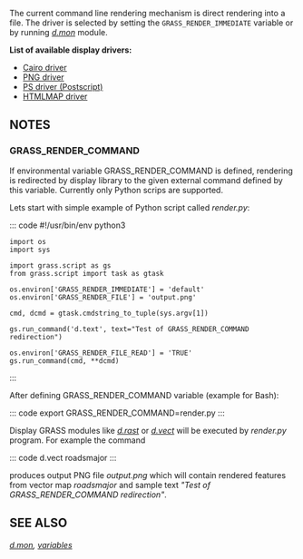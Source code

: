 The current command line rendering mechanism is direct rendering into a
file. The driver is selected by setting the `GRASS_RENDER_IMMEDIATE`
variable or by running *[d.mon](d.mon.html)* module.

**List of available display drivers:**

-   [Cairo driver](cairodriver.html)
-   [PNG driver](pngdriver.html)
-   [PS driver (Postscript)](psdriver.html)
-   [HTMLMAP driver](htmldriver.html)

## NOTES

### GRASS_RENDER_COMMAND

If environmental variable GRASS_RENDER_COMMAND is defined, rendering is
redirected by display library to the given external command defined by
this variable. Currently only Python scrips are supported.

Lets start with simple example of Python script called *render.py*:

::: code
    #!/usr/bin/env python3

    import os
    import sys

    import grass.script as gs
    from grass.script import task as gtask

    os.environ['GRASS_RENDER_IMMEDIATE'] = 'default'
    os.environ['GRASS_RENDER_FILE'] = 'output.png'

    cmd, dcmd = gtask.cmdstring_to_tuple(sys.argv[1])

    gs.run_command('d.text', text="Test of GRASS_RENDER_COMMAND redirection")

    os.environ['GRASS_RENDER_FILE_READ'] = 'TRUE'
    gs.run_command(cmd, **dcmd)
:::

After defining GRASS_RENDER_COMMAND variable (example for Bash):

::: code
    export GRASS_RENDER_COMMAND=render.py
:::

Display GRASS modules like *[d.rast](d.rast.html)* or
*[d.vect](d.vect.html)* will be executed by *render.py* program. For
example the command

::: code
    d.vect roadsmajor
:::

produces output PNG file *output.png* which will contain rendered
features from vector map *roadsmajor* and sample text *\"Test of
GRASS_RENDER_COMMAND redirection\"*.

## SEE ALSO

*[d.mon](d.mon.html),
[variables](variables.html#list-of-selected-grass-environment-variables-for-rendering)*
